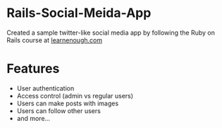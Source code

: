 # Rails-Social-Meida-App
Created a sample twitter-like social media app by following the Ruby on Rails course at [learnenough.com](https://www.learnenough.com/)

# Features
- User authentication
- Access control (admin vs regular users)
- Users can make posts with images
- Users can follow other users
- and more...
